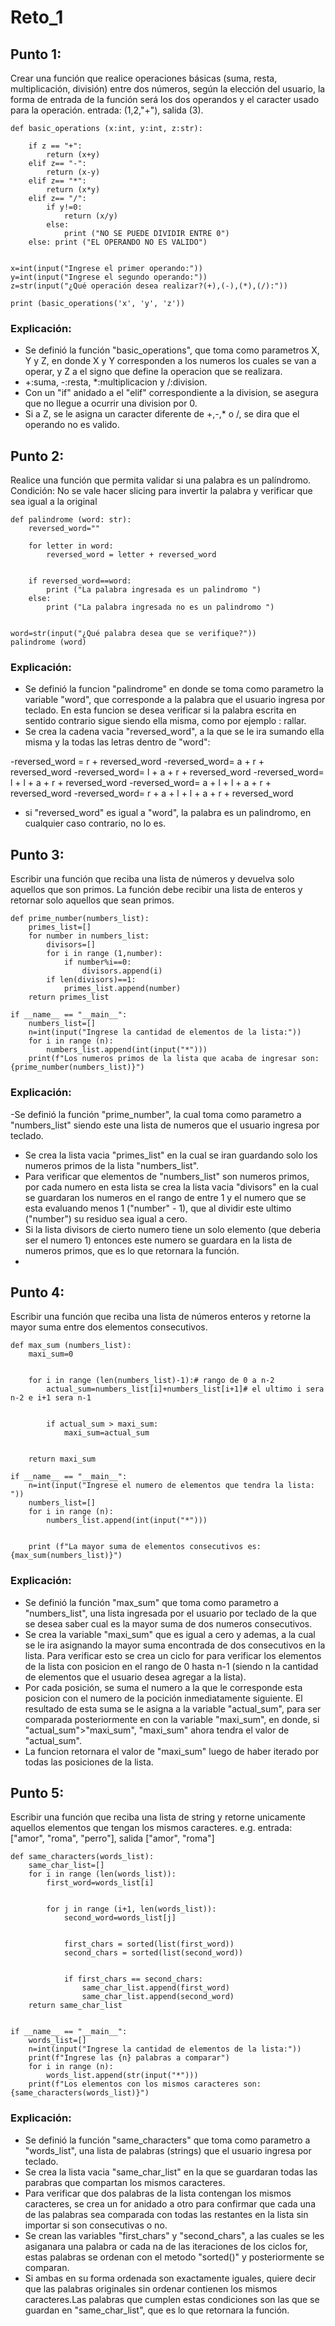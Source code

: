# Reto_1
## Punto 1:
Crear una función que realice operaciones básicas (suma, resta, multiplicación, división) entre dos números, según la elección del usuario, la forma de entrada de la función será los dos operandos y el caracter usado para la operación. entrada: (1,2,"+"), salida (3).

```
def basic_operations (x:int, y:int, z:str):

    if z == "+":
        return (x+y)
    elif z== "-":
        return (x-y)
    elif z== "*":
        return (x*y)
    elif z== "/":
        if y!=0:
            return (x/y)
        else:
            print ("NO SE PUEDE DIVIDIR ENTRE 0")
    else: print ("EL OPERANDO NO ES VALIDO")
    
        
x=int(input("Ingrese el primer operando:"))
y=int(input("Ingrese el segundo operando:"))
z=str(input("¿Qué operación desea realizar?(+),(-),(*),(/):"))  

print (basic_operations('x', 'y', 'z'))
```
### Explicación:
- Se definió la función "basic_operations", que toma como parametros X, Y y Z, en donde X y Y corresponden a los numeros los cuales se van a operar, y Z a el signo que define la operacion que se realizara.
- +:suma, -:resta, *:multiplicacion y /:division.
- Con un "if" anidado a el "elif" correspondiente a la division, se asegura que no llegue a ocurrir una division por 0.
- Si a Z, se le asigna un caracter diferente de +,-,* o /, se dira que el operando no es valido.
## Punto 2:
Realice una función que permita validar si una palabra es un palíndromo. Condición: No se vale hacer slicing para invertir la palabra y verificar que sea igual a la original
```
def palindrome (word: str):
    reversed_word=""

    for letter in word:
        reversed_word = letter + reversed_word


    if reversed_word==word:
        print ("La palabra ingresada es un palindromo ")
    else:
        print ("La palabra ingresada no es un palindromo ")


word=str(input("¿Qué palabra desea que se verifique?"))
palindrome (word)
```
### Explicación:
- Se definió la funcion "palindrome" en donde se toma como parametro la variable "word", que corresponde a la palabra que el usuario ingresa por teclado. En esta funcion se desea verificar si la palabra escrita en sentido contrario sigue siendo ella misma, como por ejemplo : rallar.
- Se crea la cadena vacia "reversed_word", a la que se le ira sumando ella misma y la todas las letras dentro de "word":
 
-reversed_word = r + reversed_word
-reversed_word= a + r + reversed_word
-reversed_word= l + a + r + reversed_word
-reversed_word= l + l + a + r + reversed_word
-reversed_word= a + l + l + a + r + reversed_word
-reversed_word= r + a + l + l + a + r + reversed_word

- si "reversed_word" es igual a "word", la palabra es un palindromo, en cualquier caso contrario, no lo es.

## Punto 3:
Escribir una función que reciba una lista de números y devuelva solo aquellos que son primos. La función debe recibir una lista de enteros y retornar solo aquellos que sean primos.
```
def prime_number(numbers_list):
    primes_list=[]
    for number in numbers_list:
        divisors=[]
        for i in range (1,number):
            if number%i==0:
                divisors.append(i)
        if len(divisors)==1:
            primes_list.append(number)
    return primes_list
   
if __name__ == "__main__":
    numbers_list=[]
    n=int(input("Ingrese la cantidad de elementos de la lista:"))
    for i in range (n):
        numbers_list.append(int(input("*")))
    print(f"Los numeros primos de la lista que acaba de ingresar son: {prime_number(numbers_list)}")
```
### Explicación: 
-Se definió la función "prime_number", la cual toma como parametro a "numbers_list" siendo este una lista de numeros que el usuario ingresa por teclado.
- Se crea la lista vacia "primes_list" en la cual se iran guardando solo los numeros primos de la lista "numbers_list".
- Para verificar que elementos de "numbers_list" son numeros primos, por cada numero en esta lista se crea la lista vacia "divisors" en la cual se guardaran los numeros en el rango de entre 1 y el numero que se esta evaluando menos 1 ("number" - 1), que al dividir este ultimo ("number") su residuo sea igual a cero.
- Si la lista divisors de cierto numero tiene un solo elemento (que deberia ser el numero 1) entonces este numero se guardara en la lista de numeros primos, que es lo que retornara la función.
- 
## Punto 4:
Escribir una función que reciba una lista de números enteros y retorne la mayor suma entre dos elementos consecutivos.
```
def max_sum (numbers_list):
    maxi_sum=0


    for i in range (len(numbers_list)-1):# rango de 0 a n-2
        actual_sum=numbers_list[i]+numbers_list[i+1]# el ultimo i sera n-2 e i+1 sera n-1


        if actual_sum > maxi_sum:
            maxi_sum=actual_sum


    return maxi_sum

if __name__ == "__main__":      
    n=int(input("Ingrese el numero de elementos que tendra la lista: "))
    numbers_list=[]
    for i in range (n):
        numbers_list.append(int(input("*")))


    print (f"La mayor suma de elementos consecutivos es: {max_sum(numbers_list)}")
```
### Explicación: 
- Se definió la función "max_sum" que toma como parametro a "numbers_list", una lista ingresada por el usuario por teclado de la que se desea saber cual es la mayor suma de dos numeros consecutivos.
- Se crea la variable "maxi_sum" que es igual a cero y ademas, a la cual se le ira asignando la mayor suma encontrada de dos consecutivos en la lista. Para verificar esto se crea un ciclo for para verificar los elementos de la lista con posicion en el rango de 0 hasta n-1 (siendo n la cantidad de elementos que el usuario desea agregar a la lista).
- Por cada posición, se suma el numero a la que le corresponde esta posicion con el numero de la pocición inmediatamente siguiente. El resultado de esta suma se le asigna a la variable "actual_sum", para ser comparada posteriormente en con la variable "maxi_sum", en donde, si "actual_sum">"maxi_sum", "maxi_sum" ahora tendra el valor de "actual_sum".
- La funcion retornara el valor de "maxi_sum" luego de haber iterado por todas las posiciones de la lista.

## Punto 5:
Escribir una función que reciba una lista de string y retorne unicamente aquellos elementos que tengan los mismos caracteres. e.g. entrada: ["amor", "roma", "perro"], salida ["amor", "roma"]
```
def same_characters(words_list):
    same_char_list=[]
    for i in range (len(words_list)):
        first_word=words_list[i]


        for j in range (i+1, len(words_list)):
            second_word=words_list[j]


            first_chars = sorted(list(first_word))
            second_chars = sorted(list(second_word))


            if first_chars == second_chars:
                same_char_list.append(first_word)
                same_char_list.append(second_word)
    return same_char_list


if __name__ == "__main__":
    words_list=[]
    n=int(input("Ingrese la cantidad de elementos de la lista:"))
    print(f"Ingrese las {n} palabras a comparar")
    for i in range (n):
        words_list.append(str(input("*")))
    print(f"Los elementos con los mismos caracteres son: {same_characters(words_list)}")
```
### Explicación: 
- Se definió la función "same_characters" que toma como parametro a "words_list", una lista de palabras (strings) que el usuario ingresa por teclado.
- Se crea la lista vacia "same_char_list" en la que se guardaran todas las parabras que compartan los mismos caracteres.
- Para verificar que dos palabras de la lista contengan los mismos caracteres, se crea un for anidado a otro para confirmar que cada una de las palabras sea comparada con todas las restantes en la lista sin importar si son consecutivas o no.
- Se crean las variables "first_chars" y "second_chars", a las cuales se les asiganara una palabra or cada na de las iteraciones de los ciclos for, estas palabras se ordenan con el metodo "sorted()" y posteriormente se comparan.
- Si ambas en su forma ordenada son exactamente iguales, quiere decir que las palabras originales sin ordenar contienen los mismos caracteres.Las palabras que cumplen estas condiciones son las que se guardan en "same_char_list", que es lo que retornara la función.
